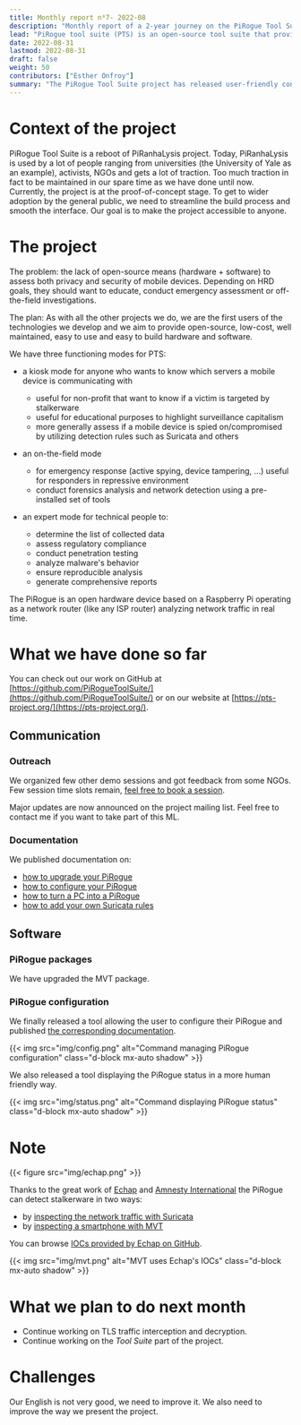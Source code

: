 ```yaml
---
title: Monthly report n⁰7- 2022-08
description: "Monthly report of a 2-year journey on the PiRogue Tool Suite project"
lead: "PiRogue tool suite (PTS) is an open-source tool suite that provides a comprehensive mobile forensic and network traffic analysis platform."
date: 2022-08-31
lastmod: 2022-08-31
draft: false
weight: 50
contributors: ["Esther Onfroy"]
summary: "The PiRogue Tool Suite project has released user-friendly configuration tools, improved documentation, and expanded stalkerware detection capabilities in collaboration with NGOs."
---
```


# Context of the project
PiRogue Tool Suite is a reboot of PiRanhaLysis project. Today, PiRanhaLysis is used by a lot of people ranging from universities (the University of Yale as an example), activists, NGOs and gets a lot of traction. Too much traction in fact to be maintained in our spare time as we have done until now. Currently, the project is at the proof-of-concept stage. To get to wider adoption by the general public, we need to streamline the build process and smooth the interface. Our goal is to make the project accessible to anyone.

# The project
The problem: the lack of open-source means (hardware + software) to assess both privacy and security of mobile devices. Depending on HRD goals, they should want to educate, conduct emergency assessment or off-the-field investigations.

The plan: As with all the other projects we do, we are the first users of the technologies we develop and we aim to provide open-source, low-cost, well maintained, easy to use and easy to build hardware and software. 

We have three functioning modes for PTS:

- a kiosk mode for anyone who wants to know which servers a mobile device is communicating with
  - useful for non-profit that want to know if a victim is targeted by stalkerware
  - useful for educational purposes to highlight surveillance capitalism
  - more generally assess if a mobile device is spied on/compromised by utilizing detection rules such as Suricata and others

- an on-the-field mode
  - for emergency response (active spying, device tampering, ...) useful for responders in repressive environment
  - conduct forensics analysis and network detection using a pre-installed set of tools

- an expert mode for technical people to:
  - determine the list of collected data
  - assess regulatory compliance
  - conduct penetration testing 
  - analyze malware's behavior
  - ensure reproducible analysis
  - generate comprehensive reports

The PiRogue is an open hardware device based on a Raspberry Pi operating as a network router (like any ISP router) analyzing network traffic in real time. 

# What we have done so far
You can check out our work on GitHub at [https://github.com/PiRogueToolSuite/](https://github.com/PiRogueToolSuite/) or on our website at [https://pts-project.org/](https://pts-project.org/).

## Communication

### Outreach
We organized few other demo sessions and got feedback from some NGOs. Few session time slots remain, [feel free to book a session](https://framadate.org/cHlg9UnuzL7LAErP).

Major updates are now announced on the project mailing list. Feel free to contact me if you want to take part of this ML.

### Documentation
We published documentation on:

* [how to upgrade your PiRogue](https://pts-project.org/docs/pirogue/operating-system/#upgrade)
* [how to configure your PiRogue](https://pts-project.org/docs/pirogue/configuration/)
* [how to turn a PC into a PiRogue](https://pts-project.org/docs/recipes/turn-a-regular-pc-into-a-pirogue/)
* [how to add your own Suricata rules](https://pts-project.org/docs/recipes/add-your-own-suricata-rules-to-pirogue/)

## Software

### PiRogue packages
We have upgraded the MVT package.

### PiRogue configuration
We finally released a tool allowing the user to configure their PiRogue and published [the corresponding documentation](https://pts-project.org/docs/pirogue/configuration/).

{{< img src="img/config.png" alt="Command managing PiRogue configuration" class="d-block mx-auto shadow" >}}

We also released a tool displaying the PiRogue status in a more human friendly way.

{{< img src="img/status.png" alt="Command displaying PiRogue status" class="d-block mx-auto shadow" >}}

# Note
{{< figure src="img/echap.png"  >}}

Thanks to the great work of [Echap](https://echap.eu.org) and [Amnesty International](https://www.amnesty.org/en/) the PiRogue can detect stalkerware in two ways:

* by [inspecting the network traffic with Suricata](https://pts-project.org/guides/g2/)
* by [inspecting a smartphone with MVT](https://pts-project.org/docs/recipes/device-forensics-with-mvt/)

You can browse [IOCs provided by Echap on GitHub](https://github.com/AssoEchap/stalkerware-indicators).

{{< img src="img/mvt.png" alt="MVT uses Echap's IOCs" class="d-block mx-auto shadow" >}}

# What we plan to do next month
- Continue working on TLS traffic interception and decryption.
- Continue working on the *Tool Suite* part of the project. 

# Challenges
Our English is not very good, we need to improve it. We also need to improve the way we present the project.
